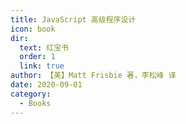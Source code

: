 ```yaml
---
title: JavaScript 高级程序设计
icon: book
dir:
  text: 红宝书
  order: 1
  link: true
author: 【美】Matt Frisbie 著，李松峰 译
date: 2020-09-01
category:
  - Books
---
```


<PDF url="/assets/books/js/JavaScript高级程序设计.pdf" height="680px"/>
